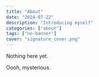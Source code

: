 ```yaml
---
title: "About"
date: "2024-07-22"
description: "Introducing myself"
categories: ["about"]
tags: ["no-banner"]
cover: "signature_cover.png"
---
```


Nothing here yet. 

Oooh, mysterious. 


